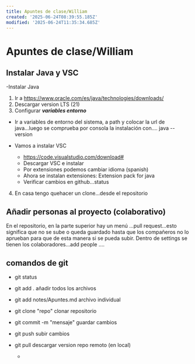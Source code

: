```yaml
---
title: Apuntes de clase/William
created: '2025-06-24T08:39:55.185Z'
modified: '2025-06-24T11:35:34.685Z'
---
```


# Apuntes de clase/William

## Instalar Java y VSC
-Instalar Java
1. Ir a https://www.oracle.com/es/java/technologies/downloads/
2. Descargar version LTS (21)
3. Configurar ***variables entorno***
  - Ir a variables de entorno del sistema, a path y colocar la url de java...luego se comprueba por consola la instalación con....
  java --version

  - Vamos a instalar VSC

    - https://code.visualstudio.com/download#
    - Descargar VSC e instalar
    - Por extensiones podemos cambiar idioma (spanish)
    - Ahora se instalan extensiones: Extension pack for java
    - Verificar cambios en github...status
4. En casa tengo quehacer un clone...desde el repositorio


  ## Añadir personas al proyecto (colaborativo)

  En el repositorio, en la parte superior hay un menú ...pull request...esto significa que no se sube o queda guardado hasta que los compañeros no lo aprueban para que de esta manera si se pueda subir. Dentro de settings se tienen los colaboradores...add people
  ....

  ## comandos de git

- git status
- git add . añadir todos los archivos
- git add notes/Apuntes.md archivo individual
- git clone "repo" clonar repositorio
- git commit -m "mensaje"  guardar cambios
- git push subir cambios
- git pull descargar version repo remoto (en local)



    
    - 

